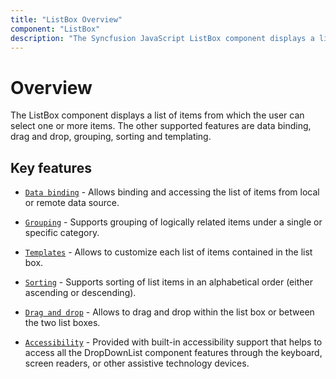 ```yaml
---
title: "ListBox Overview"
component: "ListBox"
description: "The Syncfusion JavaScript ListBox component displays a list of items from which the user can select one or more items."
---
```


# Overview

The ListBox component displays a list of items from which the user can select one or more items. The other supported features are data binding, drag and drop, grouping, sorting and templating.

## Key features

* [`Data binding`](data-binding) - Allows binding and accessing the list of items from local or remote data source.

* [`Grouping`](sorting-and-grouping#grouping) -  Supports grouping of logically related items under a single or specific category.

* [`Templates`](icons-and-templates#templates) - Allows to customize each list of items contained in the list box.

* [`Sorting`](sorting-and-grouping#sorting) - Supports sorting of list items in an alphabetical order (either ascending or descending).

* [`Drag and drop`](drag-and-drop) - Allows to drag and drop within the list box or between the two list boxes.

* [`Accessibility`](accessibility) - Provided with built-in accessibility support that helps to access all the DropDownList component features through the keyboard, screen readers, or other assistive technology devices.
